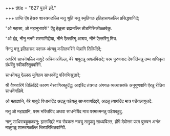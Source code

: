 +++
title = "827 पुरावॆ इदॆ."

+++
प्राप्ति ऎंब हॆसरु शास्त्रगळल्लि मत्तु श्रुति मत्तु स्मृतिगळ इतिहासगळल्लि प्रसिद्धवागिदॆ;

"ओ महासा, ओ महानुभावरे!" ऎंदु हेळुत्ता ब्रह्मनल्लि तॊडगिसिकॊळ्ळबेकु.

"ओ इंद्र, नीनु ननगॆ शरणागिद्दीया, नीने ऎल्लरिगू आश्रय, नीने ऎल्लरिगू मित्र.

नॆनपु मत्तु इतिहासद पदगळ अंत्यवु कलितवरिगॆ चॆन्नागि तिळिदिदॆ;

अवरिगॆ साधनॆयल्लि यावुदे अधिकारविल्ल, बेरॆ यावुदन्नू अवलंबिसदॆ; परम पुरुषनाद देवगीतॆयन्नु तम्म अधिकृत ग्रंथवॆंदु स्वीकरिसुववरिगॆ.

साधनॆयन्नु ऎल्लरू मुक्तिय साधनवॆंदु परिगणिसुत्तारॆ;

श्री वैष्णवरिगॆ तिळिदिदॆ कारण नेरवागिरबहुदॆंदु; आद्दरिंद तंत्रगळ अंगगळ व्यत्यासक्कॆ अनुगुणवागि ऎरडु रीतिय साधनॆगळिवॆ.

ओ महाज्ञानि, बेरॆ यावुदे विधानदिंद अदन्नु पडॆयलु साध्यवागदिद्दरॆ, अदन्नु त्यागदिंद मात्र पडॆयलागुत्तदॆ.

मत्तु ओ महाज्ञानि, परम भक्तियिंद अथवा साधनॆयिंद मात्र परमात्मनन्नु पडॆयबहुदु.

नानु साधिसबहुदादवनु; इल्लदिद्दरॆ नन्न सेवकरु नन्नन्नु तलुपलु साध्यविल्ल, हीगॆ देवोत्तम परम पुरुषन अनंत मातुगळु शास्त्रगळल्लि चिरपरिचितवागिवॆ.

